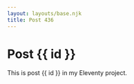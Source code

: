 ```yaml
---
layout: layouts/base.njk
title: Post 436
---
```


# Post {{ id }}

This is post {{ id }} in my Eleventy project.

